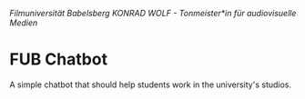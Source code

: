 *Filmuniversität Babelsberg KONRAD WOLF - Tonmeister\*in für audiovisuelle Medien*
# FUB Chatbot
A simple chatbot that should help students work in the university's studios.
